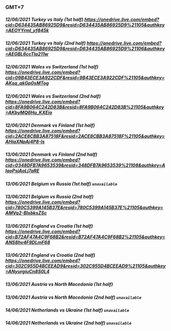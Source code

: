 ### GMT+7
##### 12/06/2021 Turkey vs Italy (1st half) https://onedrive.live.com/embed?cid=D634435AB86925D9&resid=D634435AB86925D9%21105&authkey=AEOYYrmI_yf845k
##### 12/06/2021 Turkey vs Italy (2nd half) https://onedrive.live.com/embed?cid=D634435AB86925D9&resid=D634435AB86925D9%21106&authkey=AEGBL6ccTla211w
##### 12/06/2021 Wales vs Switzerland (1st half) https://onedrive.live.com/embed?cid=09B43ECE3A922CDF&resid=9B43ECE3A922CDF%21105&authkey=AKsq_qkGp0sMTog
##### 12/06/2021 Wales vs Switzerland (2nd half) https://onedrive.live.com/embed?cid=8FA9B064C242D83B&resid=8FA9B064C242D83B%21105&authkey=AKbyMQ6Hu_KXEio
##### 12/06/2021 Denmark vs Finland (1st half) https://onedrive.live.com/embed?cid=2ACE8CBB3A87518F&resid=2ACE8CBB3A87518F%21105&authkey=AHiaXNpAj4P8-Is
##### 13/06/2021 Denmark vs Finland (2nd half) https://onedrive.live.com/embed?cid=0348DFB7A9653539&resid=348DFB7A9653539%21108&authkey=AIaoPsjAoLj7aRE
##### 13/06/2021 Belgium vs Russia (1st half)  `unavailable`
##### 13/06/2021 Belgium vs Russia (2nd half) https://onedrive.live.com/embed?cid=780C5399A145B37E&resid=780C5399A145B37E%21105&authkey=AMVq2-BlsbksZSc
##### 13/06/2021 England vs Croatia (1st half) https://onedrive.live.com/embed?cid=B72AF47A4C9F68B2&resid=B72AF47A4C9F68B2%21105&authkey=ANS8hv4F9DLmF68
##### 13/06/2021 England vs Croatia (2nd half) https://onedrive.live.com/embed?cid=302C955D4BCEEAD9&resid=302C955D4BCEEAD9%21105&authkey=ANyurgiuCn8S0L4
##### 13/06/2021 Austria vs North Macedonia (1st half) 
##### 13/06/2021 Austria vs North Macedonia (2nd half) `unavailable`
##### 14/06/2021 Netherlands vs Ukraine (1st half) `unavailable`
##### 14/06/2021 Netherlands vs Ukraine (2nd half) `unavailable`
